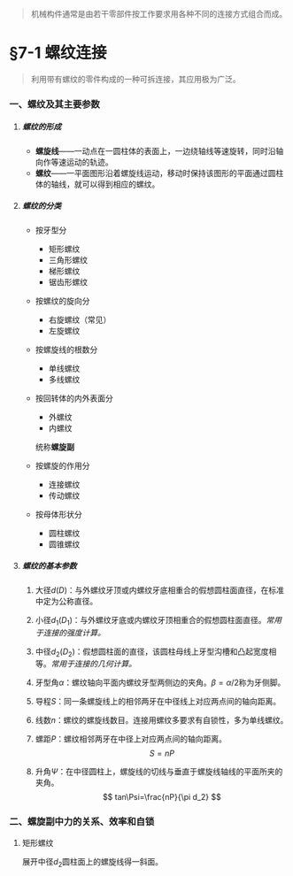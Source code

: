 > 机械构件通常是由若干零部件按工作要求用各种不同的连接方式组合而成。

# &sect;7-1 螺纹连接

> 利用带有螺纹的零件构成的一种可拆连接，其应用极为广泛。

### 一、螺纹及其主要参数

1. ##### 螺纹的形成

   * **螺旋线**——一动点在一圆柱体的表面上，一边绕轴线等速旋转，同时沿轴向作等速运动的轨迹。
   * **螺纹**——一平面图形沿着螺旋线运动，移动时保持该图形的平面通过圆柱体的轴线，就可以得到相应的螺纹。

2. ##### 螺纹的分类

   * 按牙型分

     * 矩形螺纹
     * 三角形螺纹
     * 梯形螺纹
     * 锯齿形螺纹

   * 按螺纹的旋向分

     * 右旋螺纹（常见）
     * 左旋螺纹

   * 按螺旋线的根数分

     * 单线螺纹
     * 多线螺纹

   * 按回转体的内外表面分

     * 外螺纹
     * 内螺纹

     统称**螺旋副**

   * 按螺旋的作用分

     * 连接螺纹
     * 传动螺纹

   * 按母体形状分

     * 圆柱螺纹
     * 圆锥螺纹

3. ##### 螺纹的基本参数

   1. 大径$d(D)$：与外螺纹牙顶或内螺纹牙底相重合的假想圆柱面直径，在标准中定为公称直径。

   2. 小径$d_1(D_1)$：与外螺纹牙底或内螺纹牙顶相重合的假想圆柱面直径。*常用于连接的强度计算。*

   3. 中径$d_2(D_2)$：假想圆柱面的直径，该圆柱母线上牙型沟槽和凸起宽度相等。*常用于连接的几何计算。*

   4. 牙型角$\alpha$：螺纹轴向平面内螺纹牙型两侧边的夹角。$\beta=\alpha/2$称为牙侧脚。

   5. 导程$S$：同一条螺旋线上的相邻两牙在中径线上对应两点间的轴向距离。

   6. 线数$n$：螺纹的螺旋线数目。连接用螺纹多要求有自锁性，多为单线螺纹。

   7. 螺距$P$：螺纹相邻两牙在中径上对应两点间的轴向距离。
      $$
      S=nP
      $$

   8. 升角$\Psi$：在中径圆柱上，螺旋线的切线与垂直于螺旋线轴线的平面所夹的夹角。
      $$
      tan\Psi=\frac{nP}{\pi d_2}
      $$

### 二、螺旋副中力的关系、效率和自锁

1. 矩形螺纹

   展开中径$d_2$圆柱面上的螺旋线得一斜面。